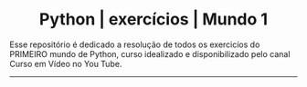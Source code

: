 <h1 align="center"> Python | exercícios | Mundo 1 </h1>
<p> Esse repositório é dedicado a resolução de todos os exercicíos do PRIMEIRO mundo de Python, curso idealizado e disponibilizado pelo canal Curso em Vídeo no You Tube.</p>

---

